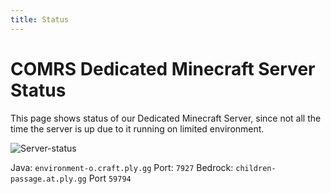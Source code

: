 ```yaml
---
title: Status
---
```


# COMRS Dedicated Minecraft Server Status
This page shows status of our Dedicated Minecraft Server, since not all the time the server is up due to it running on limited environment.

![Server-status](https://mcapi.us/server/image?ip=environment-o.craft.ply.gg&port=7927)

Java: `environment-o.craft.ply.gg` Port: `7927`
Bedrock: `children-passage.at.ply.gg` Port `59794`
